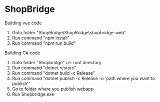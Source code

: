 # ShopBridge

Building vue code
1) Goto folder "ShopBridge\ShopBridge\shopbridge-web"
2) Run command "npm install"
3) Run command "npm run build"
 
Building C# code
1) Goto folder "Shopbridge" i.e. root directory
2) Run command "dotnet restore"
3) Run command "dotnet build -c Release"
4) Run command "dotnet publish -c Release -o 'path where you want to publish'"
5) Go to folder where you publish webapp
6) Run Shopbridge.exe
